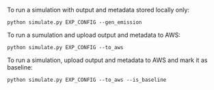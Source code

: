 To run a simulation with output and metadata stored locally only:

`python simulate.py EXP_CONFIG --gen_emission`

To run a sumulation and upload output and metadata to AWS:

`python simulate.py EXP_CONFIG --to_aws`

To run a simulation, upload output and metadata to AWS and mark it as baseline:

`python simulate.py EXP_CONFIG --to_aws --is_baseline`